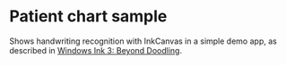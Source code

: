 # Patient chart sample

Shows handwriting recognition with InkCanvas in a simple demo app, as described in
[Windows Ink 3: Beyond Doodling](https://blogs.windows.com/buildingapps/2016/11/23/windows-ink-3-beyond-doodling).
